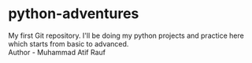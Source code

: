 # python-adventures
My first Git repository. I'll be doing my python projects and practice here which starts from basic to advanced.
<br>
Author - Muhammad Atif Rauf
